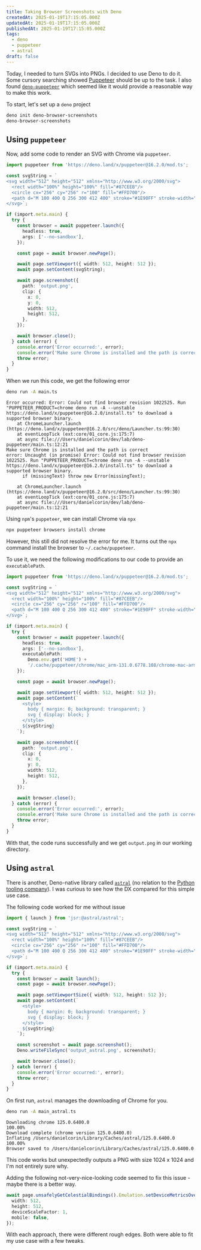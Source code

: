 ```yaml
---
title: Taking Browser Screenshots with Deno
createdAt: 2025-01-19T17:15:05.000Z
updatedAt: 2025-01-19T17:15:05.000Z
publishedAt: 2025-01-19T17:15:05.000Z
tags:
  - deno
  - puppeteer
  - astral
draft: false
---
```


Today, I needed to turn SVGs into PNGs.
I decided to use Deno to do it.
Some cursory searching showed [Puppeteer](https://pptr.dev/) should be up to the task.
I also found [`deno-puppeteer`](https://deno.land/x/puppeteer@16.2.0) which seemed like it would provide a reasonable way to make this work.

To start, let's set up a `deno` project

```sh
deno init deno-browser-screenshots
deno-browser-screenshots
```

## Using `puppeteer`

Now, add some code to render an SVG with Chrome via `puppeteer`.

```ts
import puppeteer from 'https://deno.land/x/puppeteer@16.2.0/mod.ts';

const svgString = `
<svg width="512" height="512" xmlns="http://www.w3.org/2000/svg">
  <rect width="100%" height="100%" fill="#87CEEB"/>
  <circle cx="256" cy="256" r="100" fill="#FFD700"/>
  <path d="M 100 400 Q 256 300 412 400" stroke="#1E90FF" stroke-width="20" fill="none"/>
</svg>`;

if (import.meta.main) {
  try {
    const browser = await puppeteer.launch({
      headless: true,
      args: ['--no-sandbox'],
    });

    const page = await browser.newPage();

    await page.setViewport({ width: 512, height: 512 });
    await page.setContent(svgString);

    await page.screenshot({
      path: 'output.png',
      clip: {
        x: 0,
        y: 0,
        width: 512,
        height: 512,
      },
    });

    await browser.close();
  } catch (error) {
    console.error('Error occurred:', error);
    console.error('Make sure Chrome is installed and the path is correct');
    throw error;
  }
}
```

When we run this code, we get the following error

```sh
deno run -A main.ts
```

```
Error occurred: Error: Could not find browser revision 1022525. Run "PUPPETEER_PRODUCT=chrome deno run -A --unstable https://deno.land/x/puppeteer@16.2.0/install.ts" to download a supported browser binary.
    at ChromeLauncher.launch (https://deno.land/x/puppeteer@16.2.0/src/deno/Launcher.ts:99:30)
    at eventLoopTick (ext:core/01_core.js:175:7)
    at async file:///Users/danielcorin/dev/lab/deno-puppeteer/main.ts:12:21
Make sure Chrome is installed and the path is correct
error: Uncaught (in promise) Error: Could not find browser revision 1022525. Run "PUPPETEER_PRODUCT=chrome deno run -A --unstable https://deno.land/x/puppeteer@16.2.0/install.ts" to download a supported browser binary.
      if (missingText) throw new Error(missingText);
                             ^
    at ChromeLauncher.launch (https://deno.land/x/puppeteer@16.2.0/src/deno/Launcher.ts:99:30)
    at eventLoopTick (ext:core/01_core.js:175:7)
    at async file:///Users/danielcorin/dev/lab/deno-puppeteer/main.ts:12:21
```

Using `npm`'s `puppeteer`, we can install Chrome via `npx`

```sh
npx puppeteer browsers install chrome
```

However, this still did not resolve the error for me.
It turns out the `npx` command install the browser to `~/.cache/puppeteer`.

To use it, we need the following modifications to our code to provide an `executablePath`.

```ts
import puppeteer from 'https://deno.land/x/puppeteer@16.2.0/mod.ts';

const svgString = `
<svg width="512" height="512" xmlns="http://www.w3.org/2000/svg">
  <rect width="100%" height="100%" fill="#87CEEB"/>
  <circle cx="256" cy="256" r="100" fill="#FFD700"/>
  <path d="M 100 400 Q 256 300 412 400" stroke="#1E90FF" stroke-width="20" fill="none"/>
</svg>`;

if (import.meta.main) {
  try {
    const browser = await puppeteer.launch({
      headless: true,
      args: ['--no-sandbox'],
      executablePath:
        Deno.env.get('HOME') +
        '/.cache/puppeteer/chrome/mac_arm-131.0.6778.108/chrome-mac-arm64/Google Chrome for Testing.app/Contents/MacOS/Google Chrome for Testing',
    });

    const page = await browser.newPage();

    await page.setViewport({ width: 512, height: 512 });
    await page.setContent(`
      <style>
        body { margin: 0; background: transparent; }
        svg { display: block; }
      </style>
      ${svgString}
    `);

    await page.screenshot({
      path: 'output.png',
      clip: {
        x: 0,
        y: 0,
        width: 512,
        height: 512,
      },
    });

    await browser.close();
  } catch (error) {
    console.error('Error occurred:', error);
    console.error('Make sure Chrome is installed and the path is correct');
    throw error;
  }
}
```

With that, the code runs successfully and we get `output.png` in our working directory.

## Using `astral`

There is another, Deno-native library called [`astral`](https://github.com/lino-levan/astral) (no relation to the [Python tooling company](https://astral.sh/)).
I was curious to see how the DX compared for this simple use case.

The following code worked for me without issue

```ts
import { launch } from 'jsr:@astral/astral';

const svgString = `
<svg width="512" height="512" xmlns="http://www.w3.org/2000/svg">
  <rect width="100%" height="100%" fill="#87CEEB"/>
  <circle cx="256" cy="256" r="100" fill="#FFD700"/>
  <path d="M 100 400 Q 256 300 412 400" stroke="#1E90FF" stroke-width="20" fill="none"/>
</svg>`;

if (import.meta.main) {
  try {
    const browser = await launch();
    const page = await browser.newPage();

    await page.setViewportSize({ width: 512, height: 512 });
    await page.setContent(`
      <style>
        body { margin: 0; background: transparent; }
        svg { display: block; }
      </style>
      ${svgString}
    `);

    const screenshot = await page.screenshot();
    Deno.writeFileSync('output_astral.png', screenshot);

    await browser.close();
  } catch (error) {
    console.error('Error occurred:', error);
    throw error;
  }
}
```

On first run, `astral` manages the downloading of Chrome for you.

```sh
deno run -A main_astral.ts
```

```
Downloading chrome 125.0.6400.0                                                    100.00%
Download complete (chrome version 125.0.6400.0)
Inflating /Users/danielcorin/Library/Caches/astral/125.0.6400.0                                        100.00%
Browser saved to /Users/danielcorin/Library/Caches/astral/125.0.6400.0
```

This code works but unexpectedly outputs a PNG with size 1024 x 1024 and I'm not entirely sure why.

Adding the following not-very-nice-looking code seemed to fix this issue - maybe there is a better way.

```ts
await page.unsafelyGetCelestialBindings().Emulation.setDeviceMetricsOverride({
  width: 512,
  height: 512,
  deviceScaleFactor: 1,
  mobile: false,
});
```

With each approach, there were different rough edges.
Both were able to fit my use case with a few tweaks.
